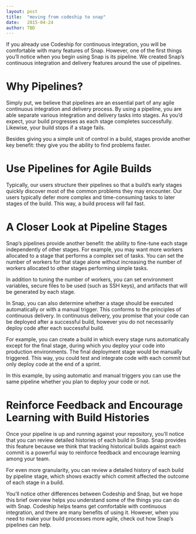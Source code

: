 ```yaml
---
layout: post
title:  "moving from codeship to snap"
date:   2015-04-24
author: TBD
---
```


If you already use Codeship for continuous integration, you will be comfortable with many features of Snap. However, one of the first things you’ll notice when you begin using Snap is its pipeline. We created Snap’s continuous integration and delivery features around the use of pipelines. 

# Why Pipelines?

Simply put, we believe that pipelines are an essential part of any agile continuous integration and delivery process. By using a pipeline, you are able separate various integration and delivery tasks into stages. As you’d expect, your build progresses as each stage completes successfully. Likewise, your build stops if a stage fails.

Besides giving you a simple unit of control in a build, stages provide another key benefit: they give you the ability to find problems faster. 

# Use Pipelines for Agile Builds 

Typically, our users structure their pipelines so that a build’s early stages quickly discover most of the common problems they may encounter. Our users typically defer more complex and time-consuming tasks to later stages of the build. This way, a build process will fail fast. 

# A Closer Look at Pipeline Stages

Snap’s pipelines provide another benefit: the ability to fine-tune each stage independently of other stages. For example, you may want more workers allocated to a stage that performs a complex set of tasks. You can set the number of workers for that stage alone without increasing the number of workers allocated to other stages performing simple tasks.

In addition to tuning the number of workers, you can set environment variables, secure files to be used (such as SSH keys), and artifacts that will be generated by each stage. 

In Snap, you can also determine whether a stage should be executed automatically or with a manual trigger. This conforms to the principles of continuous delivery. In continuous delivery, you promise that your code can be deployed after a successful build, however you do not necessarily deploy code after each successful build. 

For example, you can create a build in which every stage runs automatically except for the final stage, during which you deploy your code into production environments. The final deployment stage would be manually triggered. This way, you could test and integrate code with each commit but only deploy code at the end of a sprint.

In this example, by using automatic and manual triggers you can use the same pipeline whether you plan to deploy your code or not.

# Reinforce Feedback and Encourage Learning with Build Histories

Once your pipeline is up and running against your repository, you’ll notice that you can review detailed histories of each build in Snap. Snap provides this feature because we think that tracking historical builds against each commit is a powerful way to reinforce feedback and encourage learning among your team. 

For even more granularity, you can review a detailed history of each build by pipeline stage, which shows exactly which commit affected the outcome of each stage in a build.

You’ll notice other differences between Codeship and Snap, but we hope this brief overview helps you understand some of the things you can do with Snap. Codeship helps teams get comfortable with continuous integration, and there are many benefits of using it. However, when you need to make your build processes more agile, check out how Snap’s pipelines can help.
